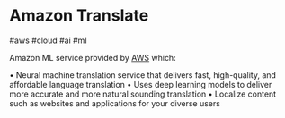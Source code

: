 # Amazon Translate
#aws #cloud #ai #ml 

Amazon ML service provided by [AWS](Cloud%20Computing/AWS/AWS.md) which:


• Neural machine translation service that delivers
fast, high-quality, and affordable language
translation
• Uses deep learning models to deliver more accurate
and more natural sounding translation
• Localize content such as websites and applications
for your diverse users